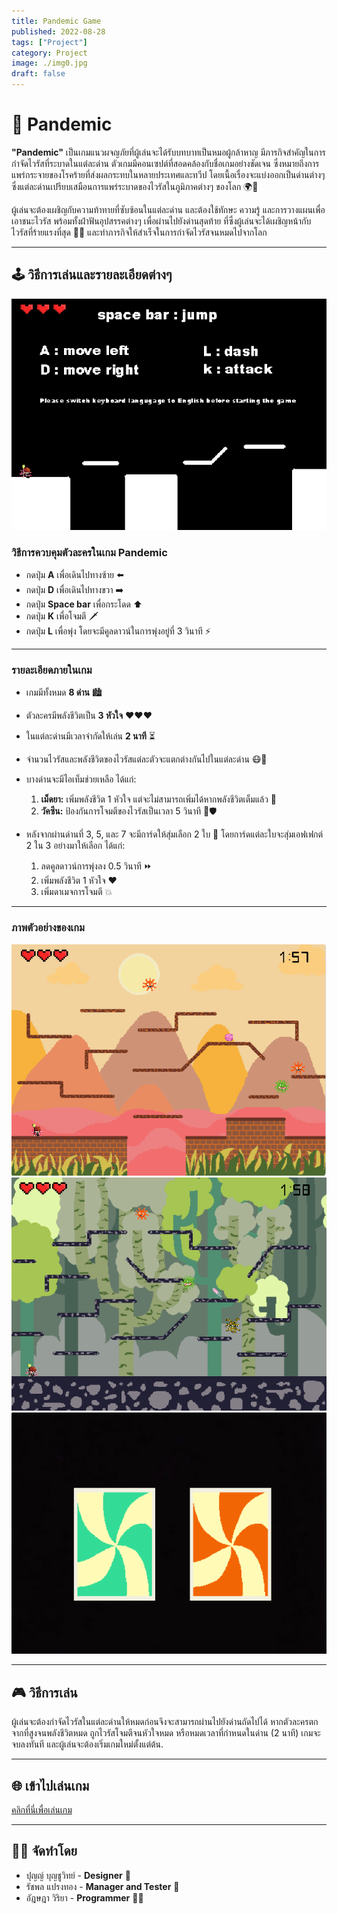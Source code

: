 ```yaml
---
title: Pandemic Game
published: 2022-08-28
tags: ["Project"]
category: Project
image: ./img0.jpg
draft: false
---
```


# 🦠 Pandemic

**"Pandemic"** เป็นเกมแนวผจญภัยที่ผู้เล่นจะได้รับบทบาทเป็นหมอผู้กล้าหาญ มีภารกิจสำคัญในการกำจัดไวรัสที่ระบาดในแต่ละด่าน ตัวเกมมีคอนเซปต์ที่สอดคล้องกับชื่อเกมอย่างชัดเจน ซึ่งหมายถึงการแพร่กระจายของโรคร้ายที่ส่งผลกระทบในหลายประเทศและทวีป โดยเนื้อเรื่องจะแบ่งออกเป็นด่านต่างๆ ซึ่งแต่ละด่านเปรียบเสมือนการแพร่ระบาดของไวรัสในภูมิภาคต่างๆ ของโลก 🌍💉

ผู้เล่นจะต้องเผชิญกับความท้าทายที่ซับซ้อนในแต่ละด่าน และต้องใช้ทักษะ ความรู้ และการวางแผนเพื่อเอาชนะไวรัส พร้อมทั้งฝ่าฟันอุปสรรคต่างๆ เพื่อผ่านไปยังด่านสุดท้าย ที่ซึ่งผู้เล่นจะได้เผชิญหน้ากับไวรัสที่ร้ายแรงที่สุด 🧠💪 และทำภารกิจให้สำเร็จในการกำจัดไวรัสจนหมดไปจากโลก

---

## 🕹️ วิธีการเล่นและรายละเอียดต่างๆ
![](./img1.png)

### **วิธีการควบคุมตัวละครในเกม Pandemic**
* กดปุ่ม **A** เพื่อเดินไปทางซ้าย ⬅️
* กดปุ่ม **D** เพื่อเดินไปทางขวา ➡️
* กดปุ่ม **Space bar** เพื่อกระโดด ⬆️
* กดปุ่ม **K** เพื่อโจมตี 🗡️
* กดปุ่ม **L** เพื่อพุ่ง โดยจะมีคูลดาวน์ในการพุ่งอยู่ที่ 3 วินาที ⚡

---

### **รายละเอียดภายในเกม**
* เกมมีทั้งหมด **8 ด่าน** 🏙️
* ตัวละครมีพลังชีวิตเป็น **3 หัวใจ** ❤️❤️❤️
* ในแต่ละด่านมีเวลาจำกัดให้เล่น **2 นาที** ⏳
* จำนวนไวรัสและพลังชีวิตของไวรัสแต่ละตัวจะแตกต่างกันไปในแต่ละด่าน 😷🦠
* บางด่านจะมีไอเท็มช่วยเหลือ ได้แก่:
  1. **เม็ดยา:** เพิ่มพลังชีวิต 1 หัวใจ แต่จะไม่สามารถเพิ่มได้หากพลังชีวิตเต็มแล้ว 💊
  2. **วัคซีน:** ป้องกันการโจมตีของไวรัสเป็นเวลา 5 วินาที 💉🛡️

* หลังจากผ่านด่านที่ 3, 5, และ 7 จะมีการ์ดให้สุ่มเลือก 2 ใบ 🎴 โดยการ์ดแต่ละใบจะสุ่มเอฟเฟกต์ 2 ใน 3 อย่างมาให้เลือก ได้แก่:
  1. ลดคูลดาวน์การพุ่งลง 0.5 วินาที ⏩
  2. เพิ่มพลังชีวิต 1 หัวใจ ❤️
  3. เพิ่มดาเมจการโจมตี 💥

---

### **ภาพตัวอย่างของเกม**
![](./img2.png)
![](./img3.png)
![](./img4.png)

---

## 🎮 **วิธีการเล่น**
ผู้เล่นจะต้องกำจัดไวรัสในแต่ละด่านให้หมดก่อนจึงจะสามารถผ่านไปยังด่านถัดไปได้ หากตัวละครตกจากที่สูงจนพลังชีวิตหมด ถูกไวรัสโจมตีจนหัวใจหมด หรือหมดเวลาที่กำหนดในด่าน (2 นาที) เกมจะจบลงทันที และผู้เล่นจะต้องเริ่มเกมใหม่ตั้งแต่ต้น.

---

## 🌐 **เข้าไปเล่นเกม**
[คลิกที่นี่เพื่อเล่นเกม](https://scratch.mit.edu/projects/728758266)

---

## 👨‍💻 **จัดทำโดย**
* ปุญญ์ บุญชูวิทย์ - **Designer** 🎨  
* รัชพล แปรงทอง - **Manager and Tester** 🧪  
* อัฎษฎา วิริยา - **Programmer** 👨‍💻